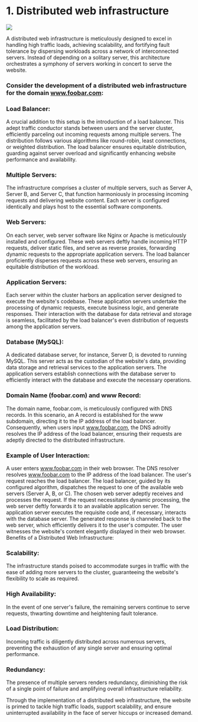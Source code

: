 # 1. Distributed web infrastructure
<img src="./1-distributed_web_infrastructure.jpg">

A distributed web infrastructure is meticulously designed to excel in handling high traffic loads, achieving scalability, and fortifying fault tolerance by dispersing workloads across a network of interconnected servers. Instead of depending on a solitary server, this architecture orchestrates a symphony of servers working in concert to serve the website.

### Consider the development of a distributed web infrastructure for the domain www.foobar.com:

### Load Balancer:
A crucial addition to this setup is the introduction of a load balancer. This adept traffic conductor stands between users and the server cluster, efficiently parceling out incoming requests among multiple servers. The distribution follows various algorithms like round-robin, least connections, or weighted distribution. The load balancer ensures equitable distribution, guarding against server overload and significantly enhancing website performance and availability.

### Multiple Servers:
The infrastructure comprises a cluster of multiple servers, such as Server A, Server B, and Server C, that function harmoniously in processing incoming requests and delivering website content. Each server is configured identically and plays host to the essential software components.

### Web Servers:
On each server, web server software like Nginx or Apache is meticulously installed and configured. These web servers deftly handle incoming HTTP requests, deliver static files, and serve as reverse proxies, forwarding dynamic requests to the appropriate application servers. The load balancer proficiently disperses requests across these web servers, ensuring an equitable distribution of the workload.

### Application Servers:
Each server within the cluster harbors an application server designed to execute the website's codebase. These application servers undertake the processing of dynamic requests, execute business logic, and generate responses. Their interaction with the database for data retrieval and storage is seamless, facilitated by the load balancer's even distribution of requests among the application servers.

### Database (MySQL):
A dedicated database server, for instance, Server D, is devoted to running MySQL. This server acts as the custodian of the website's data, providing data storage and retrieval services to the application servers. The application servers establish connections with the database server to efficiently interact with the database and execute the necessary operations.

### Domain Name (foobar.com) and www Record:
The domain name, foobar.com, is meticulously configured with DNS records. In this scenario, an A record is established for the www subdomain, directing it to the IP address of the load balancer. Consequently, when users input www.foobar.com, the DNS adroitly resolves the IP address of the load balancer, ensuring their requests are adeptly directed to the distributed infrastructure.

### Example of User Interaction:

A user enters www.foobar.com in their web browser.
The DNS resolver resolves www.foobar.com to the IP address of the load balancer.
The user's request reaches the load balancer.
The load balancer, guided by its configured algorithm, dispatches the request to one of the available web servers (Server A, B, or C).
The chosen web server adeptly receives and processes the request.
If the request necessitates dynamic processing, the web server deftly forwards it to an available application server.
The application server executes the requisite code and, if necessary, interacts with the database server.
The generated response is channeled back to the web server, which efficiently delivers it to the user's computer.
The user witnesses the website's content elegantly displayed in their web browser.
Benefits of a Distributed Web Infrastructure:

### Scalability:
The infrastructure stands poised to accommodate surges in traffic with the ease of adding more servers to the cluster, guaranteeing the website's flexibility to scale as required.

### High Availability:
In the event of one server's failure, the remaining servers continue to serve requests, thwarting downtime and heightening fault tolerance.

### Load Distribution:
Incoming traffic is diligently distributed across numerous servers, preventing the exhaustion of any single server and ensuring optimal performance.

### Redundancy:
The presence of multiple servers renders redundancy, diminishing the risk of a single point of failure and amplifying overall infrastructure reliability.

Through the implementation of a distributed web infrastructure, the website is primed to tackle high traffic loads, support scalability, and ensure uninterrupted availability in the face of server hiccups or increased demand.